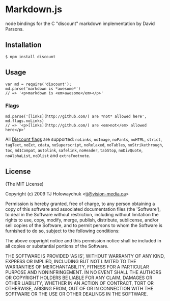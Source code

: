 
# Markdown.js

  node bindings for the C "discount" markdown implementation by David Parsons.
  
## Installation

    $ npm install discount
  
## Usage

    var md = require('discount');
    md.parse('markdown is *awesome*')
    // => '<p>markdown is <em>awesome</em></p>'

### Flags

    md.parse('[links](http://github.com/) are *not* allowed here', md.flags.noLinks)
    // => '<p>[links](http://github.com/) are <em>not</em> allowed here</p>'

All [Discount flags](http://www.pell.portland.or.us/~orc/Code/discount/#flags) are supported:
`noLinks`, `noImage`, `noPants`, `noHTML`, `strict`, `tagText`, `noExt`, `cdata`, `noSuperscript`, `noRelaxed`, `noTables`, `noStrikethrough`, `toc`, `md1Compat`, `autolink`, `safelink`, `noHeader`, `tabStop`, `noDivQuote`, `noAlphaList`, `noDlist` and `extraFootnote`.

## License 

(The MIT License)

Copyright (c) 2009 TJ Holowaychuk &lt;tj@vision-media.ca&gt;

Permission is hereby granted, free of charge, to any person obtaining
a copy of this software and associated documentation files (the
'Software'), to deal in the Software without restriction, including
without limitation the rights to use, copy, modify, merge, publish,
distribute, sublicense, and/or sell copies of the Software, and to
permit persons to whom the Software is furnished to do so, subject to
the following conditions:

The above copyright notice and this permission notice shall be
included in all copies or substantial portions of the Software.

THE SOFTWARE IS PROVIDED 'AS IS', WITHOUT WARRANTY OF ANY KIND,
EXPRESS OR IMPLIED, INCLUDING BUT NOT LIMITED TO THE WARRANTIES OF
MERCHANTABILITY, FITNESS FOR A PARTICULAR PURPOSE AND NONINFRINGEMENT.
IN NO EVENT SHALL THE AUTHORS OR COPYRIGHT HOLDERS BE LIABLE FOR ANY
CLAIM, DAMAGES OR OTHER LIABILITY, WHETHER IN AN ACTION OF CONTRACT,
TORT OR OTHERWISE, ARISING FROM, OUT OF OR IN CONNECTION WITH THE
SOFTWARE OR THE USE OR OTHER DEALINGS IN THE SOFTWARE.